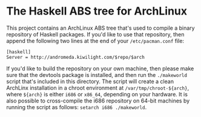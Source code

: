 The Haskell ABS tree for ArchLinux
==================================

This project contains an ArchLinux ABS tree that's used to compile a binary
repository of Haskell packages. If you'd like to use that repository, then
append the following two lines at the end of your `/etc/pacman.conf` file:

    [haskell]
    Server = http://andromeda.kiwilight.com/$repo/$arch

If you'd like to build the repository on your own machine, then please make
sure that the devtools package is installed, and then run the `./makeworld`
script that's included in this directory. The script will create a clean
ArchLinx installation in a chroot environment at `/var/tmp/chroot-${arch}`,
where `${arch}` is either `i686` or `x86_64`, depending on your hardware. It
is also possible to cross-compile the i686 repository on 64-bit machines by
running the script as follows: `setarch i686 ./makeworld`.
